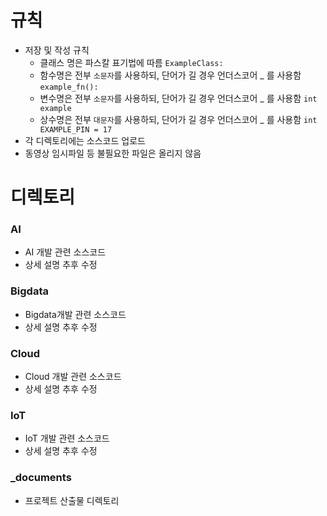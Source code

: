# 규칙

- 저장 및 작성 규칙
  - 클래스 명은 파스칼 표기법에 따름 `ExampleClass:`
  - 함수명은 전부 `소문자`를 사용하되, 단어가 길 경우 언더스코어 _ 를 사용함 `example_fn():`
  - 변수명은 전부 `소문자`를 사용하되, 단어가 길 경우 언더스코어 _ 를 사용함 `int example`
  - 상수명은 전부 `대문자`를 사용하되, 단어가 길 경우 언더스코어 _ 를 사용함 `int EXAMPLE_PIN = 17`
- 각 디렉토리에는 소스코드 업로드
- 동영상 임시파일 등 불필요한 파일은 올리지 않음



# 디렉토리

### AI

- AI 개발 관련 소스코드
- 상세 설명 추후 수정

### Bigdata

- Bigdata개발 관련 소스코드
- 상세 설명 추후 수정

### Cloud

- Cloud 개발 관련 소스코드
- 상세 설명 추후 수정

### IoT

- IoT 개발 관련 소스코드
- 상세 설명 추후 수정



### _documents

- 프로젝트 산출물 디렉토리
